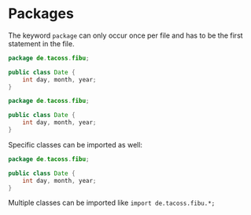 # Packages
The keyword `package` can only occur once per file and has to be the first statement in the file.

```java
package de.tacoss.fibu;

public class Date {
	int day, month, year;
}
```

```java
package de.tacoss.fibu;

public class Date {
	int day, month, year;
}
```

Specific classes can be imported as well:
```java
package de.tacoss.fibu;

public class Date {
	int day, month, year;
}
```

Multiple classes can be imported like `import de.tacoss.fibu.*;`
